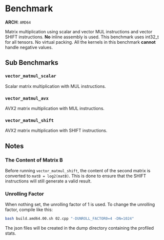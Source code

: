 # Benchmark
**ARCH**: `AMD64`

Matrix multiplication using scalar and vector MUL instructions and vector SHIFT instructions. **No** inline assembly is used.
This benchmark uses int32_t for all tensors. No virtual packing.
All the kernels in this benchmark **cannot** handle negative values.

## Sub Benchmarks
### `vector_matmul_scalar`
Scalar matrix multiplication with MUL instructions.
### `vector_matmul_avx`
AVX2 matrix multiplication with MUL instructions.
### `vector_matmul_shift`
AVX2 matrix multiplication with SHIFT instructions.

## Notes
### The Content of Matrix B
Before running `vector_matmul_shift`, the content of the second matrix is converted to `matB = log2(matB)`.
This is done to ensure that the SHIFT instructions will still generate a valid result.

### Unrolling Factor
When nothing set, the unrolling factor of 1 is used. To change the unrolling factor, compile like this:  
```bash
bash build.amd64.00.sh 02.cpp "-DUNROLL_FACTOR0=4 -DN=1024"
```
The json files will be created in the dump directory containing the profiled stats.
